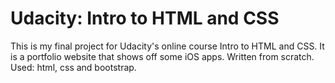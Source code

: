 # Udacity: Intro to HTML and CSS
This is my final project for Udacity's online course Intro to HTML and CSS. It is a portfolio website that shows off some iOS apps. 
Written from scratch. Used: html, css and bootstrap.
